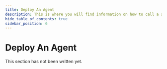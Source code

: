 ```yaml
---
title: Deploy An Agent
description: This is where you will find information on how to call a spell.
hide_table_of_contents: true
sidebar_position: 6
---
```


# Deploy An Agent

This section has not been written yet.
